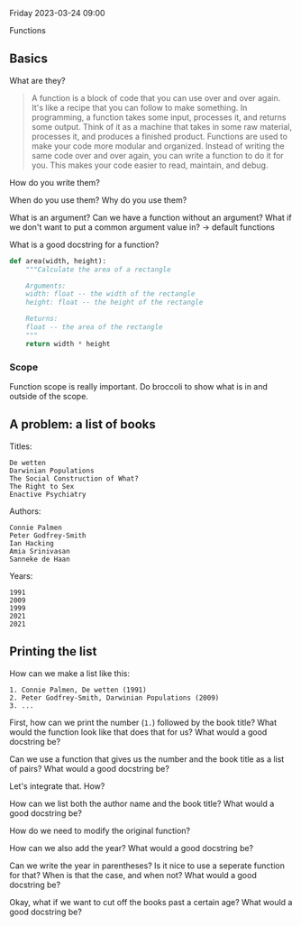 Friday 2023-03-24 09:00

Functions

## Basics

What are they?

> A function is a block of code that you can use over and over again. It's like
> a recipe that you can follow to make something. In programming, a function
> takes some input, processes it, and returns some output. Think of it as a
> machine that takes in some raw material, processes it, and produces a
> finished product. Functions are used to make your code more modular and
> organized. Instead of writing the same code over and over again, you can
> write a function to do it for you. This makes your code easier to read,
> maintain, and debug.

How do you write them?

When do you use them?
Why do you use them?

What is an argument?
Can we have a function without an argument?
What if we don't want to put a common argument value in? -> default functions

What is a good docstring for a function?

```python
def area(width, height):
    """Calculate the area of a rectangle

    Arguments:
    width: float -- the width of the rectangle
    height: float -- the height of the rectangle

    Returns:
    float -- the area of the rectangle
    """
    return width * height
```

### Scope

Function scope is really important. Do broccoli to show what is in and outside of the scope.

## A problem: a list of books


Titles:

```
De wetten
Darwinian Populations
The Social Construction of What?
The Right to Sex
Enactive Psychiatry
```

Authors:

```
Connie Palmen
Peter Godfrey-Smith
Ian Hacking
Amia Srinivasan
Sanneke de Haan
```

Years:

```
1991
2009
1999
2021
2021
```

## Printing the list

How can we make a list like this:

```
1. Connie Palmen, De wetten (1991)
2. Peter Godfrey-Smith, Darwinian Populations (2009)
3. ...
```

First, how can we print the number (`1.`) followed by the book title?
What would the function look like that does that for us?
What would a good docstring be?

Can we use a function that gives us the number and the book title as a list of pairs?
What would a good docstring be?

Let's integrate that. How?

How can we list both the author name and the book title?
What would a good docstring be?

How do we need to modify the original function?

How can we also add the year?
What would a good docstring be?

Can we write the year in parentheses?
Is it nice to use a seperate function for that?
When is that the case, and when not?
What would a good docstring be?


Okay, what if we want to cut off the books past a certain age?
What would a good docstring be?
